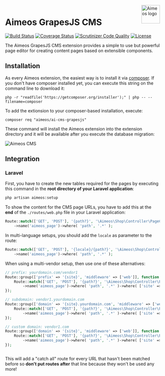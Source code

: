 <a href="https://aimeos.org/">
    <img src="https://aimeos.org/fileadmin/template/icons/logo.png" alt="Aimeos logo" title="Aimeos" align="right" height="60" />
</a>

# Aimeos GrapesJS CMS

[![Build Status](https://circleci.com/gh/aimeos/ai-cms-grapesjs.svg?style=shield)](https://circleci.com/gh/aimeos/ai-cms-grapesjs)
[![Coverage Status](https://coveralls.io/repos/aimeos/ai-cms-grapesjs/badge.svg?branch=master)](https://coveralls.io/r/aimeos/ai-cms-grapesjs?branch=master)
[![Scrutinizer Code Quality](https://scrutinizer-ci.com/g/aimeos/ai-cms-grapesjs/badges/quality-score.png?b=master)](https://scrutinizer-ci.com/g/aimeos/ai-cms-grapesjs/?branch=master)
[![License](https://poser.pugx.org/aimeos/ai-cms-grapesjs/license.svg)](https://packagist.org/packages/aimeos/ai-cms-grapesjs)

The Aimeos GrapesJS CMS extension provides a simple to use but powerful page editor for creating content pages based on extensible components.

## Installation

As every Aimeos extension, the easiest way is to install it via [composer](https://getcomposer.org/). If you don't have composer installed yet, you can execute this string on the command line to download it:

```
php -r "readfile('https://getcomposer.org/installer');" | php -- --filename=composer
```

To add the extionsion to your composer-based installation, execute:

```
composer req "aimeos/ai-cms-grapesjs"
```

These command will install the Aimeos extension into the extension directory and it will be available after you execute the database migration:

![Aimeos CMS](https://user-images.githubusercontent.com/8647429/114858024-407ff300-9de9-11eb-8f51-b6da1f9a5798.png)


## Integration

### Laravel

First, you have to create the new tables required for the pages by executing this command in the **root directory of your Laravel application**:

```bash
php artisan aimeos:setup
```

To show the content for the CMS page URLs, you have to add this at the **end** of the `./routes/web.php` file in your Laravel application:

```php
Route::match(['GET', 'POST'], '{path?}', '\Aimeos\Shop\Controller\PageController@indexAction')
    ->name('aimeos_page')->where( 'path', '.*' );
```

In multi-language setups, you should add the `locale` as parameter to the route:

```php
Route::match(['GET', 'POST'], '{locale}/{path?}', '\Aimeos\Shop\Controller\PageController@indexAction')
    ->name('aimeos_page')->where( 'path', '.*' );
```

When using a multi-vendor setup, then use one of these alternatives:

```php
// prefix: yourdomain.com/vendor1
Route::group(['prefix' => '{site}', 'middleware' => ['web']], function () {
    Route::match(['GET', 'POST'], '{path?}', '\Aimeos\Shop\Controller\PageController@indexAction')
        ->name('aimeos_page')->where( 'path', '.*' )->where( ['site' => '[a-z0-9\-]+'] );
});

// subdomain: vendor1.yourdomain.com
Route::group(['domain' => '{site}.yourdomain.com', 'middleware' => ['web']], function () {
    Route::match(['GET', 'POST'], '{path?}', '\Aimeos\Shop\Controller\PageController@indexAction')
        ->name('aimeos_page')->where( 'path', '.*' )->where( ['site' => '[a-z0-9\-]+'] );
});

// custom domain: vendor1.com
Route::group(['domain' => '{site}', 'middleware' => ['web']], function () {
    Route::match(['GET', 'POST'], '{path?}', '\Aimeos\Shop\Controller\PageController@indexAction')
        ->name('aimeos_page')->where( 'path', '.*' )->where( ['site' => '[a-z0-9\.\-]+'] );
});
```

```php
```

This will add a "catch all" route for every URL that hasn't been matched before so **don't put routes after** that line because they won't be used any more!
